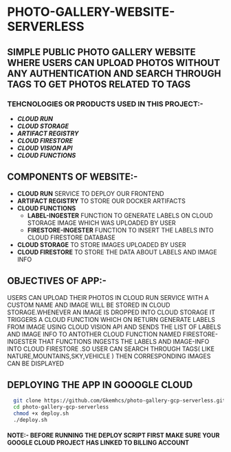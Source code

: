# PHOTO-GALLERY-WEBSITE-SERVERLESS
## SIMPLE  PUBLIC PHOTO GALLERY WEBSITE WHERE USERS CAN UPLOAD PHOTOS WITHOUT ANY AUTHENTICATION AND SEARCH THROUGH TAGS TO GET PHOTOS RELATED TO TAGS
### TEHCNOLOGIES OR PRODUCTS USED IN THIS PROJECT:-
- ***CLOUD RUN*** 
- ***CLOUD STORAGE***
-  ***ARTIFACT REGISTRY***
-  ***CLOUD FIRESTORE***
-  ***CLOUD VISION API***
-  ***CLOUD FUNCTIONS***
## COMPONENTS OF WEBSITE:-
- **CLOUD RUN** SERVICE TO DEPLOY OUR FRONTEND
- **ARTIFACT REGISTRY** TO STORE OUR DOCKER ARTIFACTS
- **CLOUD FUNCTIONS**
   - **LABEL-INGESTER** FUNCTION TO GENERATE LABELS ON CLOUD STORAGE IMAGE WHICH WAS UPLOADED BY USER
   - **FIRESTORE-INGESTER** FUNCTION TO INSERT THE LABELS INTO CLOUD FIRESTORE DATABASE
- **CLOUD STORAGE** TO STORE IMAGES UPLOADED BY USER
- **CLOUD FIRESTORE** TO STORE THE DATA ABOUT LABELS AND IMAGE INFO
## OBJECTIVES OF APP:-
USERS CAN UPLOAD  THEIR PHOTOS IN CLOUD RUN SERVICE WITH A CUSTOM NAME AND IMAGE WILL BE STORED IN CLOUD STORAGE.WHENEVER AN IMAGE IS DROPPED INTO CLOUD STORAGE IT TRIGGERS A CLOUD FUNCTION WHICH ON RETURN GENERATE LABELS FROM IMAGE USING CLOUD VISION API AND SENDS THE LIST OF LABELS AND IMAGE INFO TO ANTOTHER CLOUD FUNCTION NAMED FIRESTORE-INGESTER THAT FUNCTIONS INGESTS THE LABELS AND IMAGE-INFO INTO CLOUD FIRESTORE .SO USER CAN SEARCH THROUGH TAGS( LIKE NATURE,MOUNTAINS,SKY,VEHICLE ) THEN CORRESPONDING IMAGES CAN BE DISPLAYED
## DEPLOYING THE APP IN GOOOGLE CLOUD
 ``` bash
   git clone https://github.com/Gkemhcs/photo-gallery-gcp-serverless.git
   cd photo-gallery-gcp-serverless
   chmod +x deploy.sh
   ./deploy.sh
   ```
####  NOTE:- BEFORE RUNNING THE DEPLOY SCRIPT FIRST MAKE SURE YOUR GOOGLE CLOUD PROJECT HAS LINKED TO BILLING ACCOUNT


